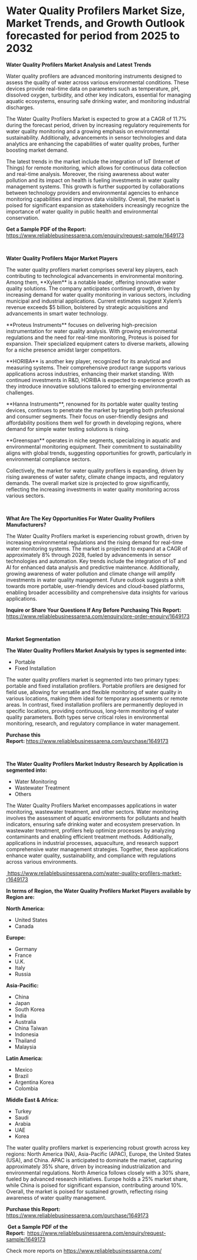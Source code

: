 <p><h1>Water Quality Profilers Market Size, Market Trends, and Growth Outlook forecasted for period from 2025 to 2032</h1></p><p><strong>Water Quality Profilers Market Analysis and Latest Trends</strong></p>
<p><p>Water quality profilers are advanced monitoring instruments designed to assess the quality of water across various environmental conditions. These devices provide real-time data on parameters such as temperature, pH, dissolved oxygen, turbidity, and other key indicators, essential for managing aquatic ecosystems, ensuring safe drinking water, and monitoring industrial discharges. </p><p>The Water Quality Profilers Market is expected to grow at a CAGR of 11.7% during the forecast period, driven by increasing regulatory requirements for water quality monitoring and a growing emphasis on environmental sustainability. Additionally, advancements in sensor technologies and data analytics are enhancing the capabilities of water quality probes, further boosting market demand. </p><p>The latest trends in the market include the integration of IoT (Internet of Things) for remote monitoring, which allows for continuous data collection and real-time analysis. Moreover, the rising awareness about water pollution and its impact on health is fueling investments in water quality management systems. This growth is further supported by collaborations between technology providers and environmental agencies to enhance monitoring capabilities and improve data visibility. Overall, the market is poised for significant expansion as stakeholders increasingly recognize the importance of water quality in public health and environmental conservation.</p></p>
<p><strong>Get a Sample PDF of the Report:&nbsp;</strong> <a href="https://www.reliablebusinessarena.com/enquiry/request-sample/1649173?utm_campaign=3101&utm_medium=2&utm_source=Github&utm_content=ia&utm_term=23032025&utm_id=water-quality-profilers">https://www.reliablebusinessarena.com/enquiry/request-sample/1649173</a></p>
<p>&nbsp;</p>
<p><strong>Water Quality Profilers Major Market Players</strong></p>
<p><p>The water quality profilers market comprises several key players, each contributing to technological advancements in environmental monitoring. Among them, **Xylem** is a notable leader, offering innovative water quality solutions. The company anticipates continued growth, driven by increasing demand for water quality monitoring in various sectors, including municipal and industrial applications. Current estimates suggest Xylem’s revenue exceeds $5 billion, bolstered by strategic acquisitions and advancements in smart water technology.</p><p>**Proteus Instruments** focuses on delivering high-precision instrumentation for water quality analysis. With growing environmental regulations and the need for real-time monitoring, Proteus is poised for expansion. Their specialized equipment caters to diverse markets, allowing for a niche presence amidst larger competitors.</p><p>**HORIBA** is another key player, recognized for its analytical and measuring systems. Their comprehensive product range supports various applications across industries, enhancing their market standing. With continued investments in R&D, HORIBA is expected to experience growth as they introduce innovative solutions tailored to emerging environmental challenges.</p><p>**Hanna Instruments**, renowned for its portable water quality testing devices, continues to penetrate the market by targeting both professional and consumer segments. Their focus on user-friendly designs and affordability positions them well for growth in developing regions, where demand for simple water testing solutions is rising.</p><p>**Greenspan** operates in niche segments, specializing in aquatic and environmental monitoring equipment. Their commitment to sustainability aligns with global trends, suggesting opportunities for growth, particularly in environmental compliance sectors.</p><p>Collectively, the market for water quality profilers is expanding, driven by rising awareness of water safety, climate change impacts, and regulatory demands. The overall market size is projected to grow significantly, reflecting the increasing investments in water quality monitoring across various sectors.</p></p>
<p>&nbsp;</p>
<p><strong>What Are The Key Opportunities For Water Quality Profilers Manufacturers?</strong></p>
<p><p>The Water Quality Profilers market is experiencing robust growth, driven by increasing environmental regulations and the rising demand for real-time water monitoring systems. The market is projected to expand at a CAGR of approximately 8% through 2028, fueled by advancements in sensor technologies and automation. Key trends include the integration of IoT and AI for enhanced data analysis and predictive maintenance. Additionally, growing awareness of water pollution and climate change will amplify investments in water quality management. Future outlook suggests a shift towards more portable, user-friendly devices and cloud-based platforms, enabling broader accessibility and comprehensive data insights for various applications.</p></p>
<p><strong>Inquire or Share Your Questions If Any Before Purchasing This Report:</strong> <a href="https://www.reliablebusinessarena.com/enquiry/pre-order-enquiry/1649173?utm_campaign=3101&utm_medium=2&utm_source=Github&utm_content=ia&utm_term=23032025&utm_id=water-quality-profilers">https://www.reliablebusinessarena.com/enquiry/pre-order-enquiry/1649173</a></p>
<p>&nbsp;</p>
<p><strong>Market Segmentation</strong></p>
<p><strong>The Water Quality Profilers Market Analysis by types is segmented into:</strong></p>
<p><ul><li>Portable</li><li>Fixed Installation</li></ul></p>
<p><p>The water quality profilers market is segmented into two primary types: portable and fixed installation profilers. Portable profilers are designed for field use, allowing for versatile and flexible monitoring of water quality in various locations, making them ideal for temporary assessments or remote areas. In contrast, fixed installation profilers are permanently deployed in specific locations, providing continuous, long-term monitoring of water quality parameters. Both types serve critical roles in environmental monitoring, research, and regulatory compliance in water management.</p></p>
<p><strong>Purchase this Report:&nbsp;</strong><a href="https://www.reliablebusinessarena.com/purchase/1649173?utm_campaign=3101&utm_medium=2&utm_source=Github&utm_content=ia&utm_term=23032025&utm_id=water-quality-profilers">https://www.reliablebusinessarena.com/purchase/1649173</a></p>
<p>&nbsp;</p>
<p><strong>The Water Quality Profilers Market Industry Research by Application is segmented into:</strong></p>
<p><ul><li>Water Monitoring</li><li>Wastewater Treatment</li><li>Others</li></ul></p>
<p><p>The Water Quality Profilers Market encompasses applications in water monitoring, wastewater treatment, and other sectors. Water monitoring involves the assessment of aquatic environments for pollutants and health indicators, ensuring safe drinking water and ecosystem preservation. In wastewater treatment, profilers help optimize processes by analyzing contaminants and enabling efficient treatment methods. Additionally, applications in industrial processes, aquaculture, and research support comprehensive water management strategies. Together, these applications enhance water quality, sustainability, and compliance with regulations across various environments.</p></p>
<p><a href="https://www.reliablebusinessarena.com/water-quality-profilers-market-r1649173?utm_campaign=3101&utm_medium=2&utm_source=Github&utm_content=ia&utm_term=23032025&utm_id=water-quality-profilers">&nbsp;https://www.reliablebusinessarena.com/water-quality-profilers-market-r1649173</a></p>
<p><strong>In terms of Region, the Water Quality Profilers Market Players available by Region are:</strong></p>
<p>
    <p> <strong> North America: </strong>
        <ul>
            <li>United States</li>
            <li>Canada</li>
        </ul>
        </p> 
    <p> <strong> Europe: </strong>
        <ul>
            <li>Germany</li>
            <li>France</li>
            <li>U.K.</li>
            <li>Italy</li>
            <li>Russia</li>
        </ul>
        </p> 
    <p> <strong> Asia-Pacific: </strong>
        <ul>
            <li>China</li>
            <li>Japan</li>
            <li>South Korea</li>
            <li>India</li>
            <li>Australia</li>
            <li>China Taiwan</li>
            <li>Indonesia</li>
            <li>Thailand</li>
            <li>Malaysia</li>
        </ul>
        </p> 
    <p> <strong> Latin America: </strong>
        <ul>
            <li>Mexico</li>
            <li>Brazil</li>
            <li>Argentina Korea</li>
            <li>Colombia</li>
        </ul>
        </p> 
    <p> <strong> Middle East & Africa: </strong>
        <ul>
            <li>Turkey</li>
            <li>Saudi</li>
            <li>Arabia</li>
            <li>UAE</li>
            <li>Korea</li>
        </ul>
    </p>
    </p>
<p><p>The water quality profilers market is experiencing robust growth across key regions: North America (NA), Asia-Pacific (APAC), Europe, the United States (USA), and China. APAC is anticipated to dominate the market, capturing approximately 35% share, driven by increasing industrialization and environmental regulations. North America follows closely with a 30% share, fueled by advanced research initiatives. Europe holds a 25% market share, while China is poised for significant expansion, contributing around 10%. Overall, the market is poised for sustained growth, reflecting rising awareness of water quality management.</p></p>
<p><strong>Purchase this Report: </strong><a href="https://www.reliablebusinessarena.com/purchase/1649173?utm_campaign=3101&utm_medium=2&utm_source=Github&utm_content=ia&utm_term=23032025&utm_id=water-quality-profilers">https://www.reliablebusinessarena.com/purchase/1649173</a></p>
<p>&nbsp;<strong>Get a Sample PDF of the Report:&nbsp;&nbsp;</strong><a href="https://www.reliablebusinessarena.com/enquiry/request-sample/1649173?utm_campaign=3101&utm_medium=2&utm_source=Github&utm_content=ia&utm_term=23032025&utm_id=water-quality-profilers">https://www.reliablebusinessarena.com/enquiry/request-sample/1649173</a></p>
<p><strong></strong></p>
<p>Check more reports on <a href="https://www.reliablebusinessarena.com/?utm_campaign=3101&utm_medium=2&utm_source=Github&utm_content=ia&utm_term=23032025&utm_id=water-quality-profilers">https://www.reliablebusinessarena.com/</a></p>